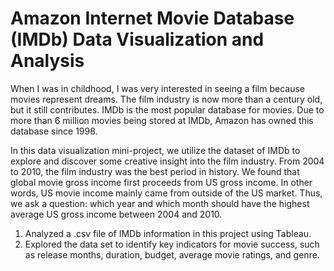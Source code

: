 # Amazon Internet Movie Database (IMDb) Data Visualization and Analysis

When I was in childhood, I was very interested in seeing a film because movies represent dreams. The film industry is now more than a century old, but it still contributes. IMDb is the most popular database for movies. Due to more than 6 million movies being stored at IMDb, Amazon has owned this database since 1998. 

In this data visualization mini-project, we utilize the dataset of IMDb to explore and discover some creative insight into the film industry. From 2004 to 2010, the film industry was the best period in history. We found that global movie gross income first proceeds from US gross income. In other words, US movie income mainly came from outside of the US market. Thus, we ask a question: which year and which month should have the highest average US gross income between 2004 and 2010.

1. Analyzed a .csv file of IMDb information in this project using Tableau. 
2. Explored the data set to identify key indicators for movie success, such as release months, duration, budget, average movie ratings, and genre. 
